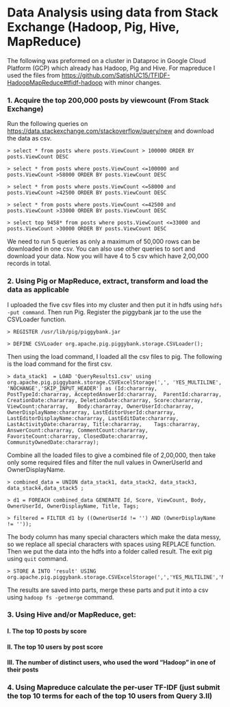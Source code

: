 # Data Analysis using data from Stack Exchange (Hadoop, Pig, Hive, MapReduce) 
The following was preformed on a cluster in Dataproc in Google Cloud Platform (GCP) which already has Hadoop, Pig and Hive. For mapreduce I used the files from https://github.com/SatishUC15/TFIDF-HadoopMapReduce#tfidf-hadoop with minor changes.

### 1. Acquire the top 200,000 posts by viewcount (From Stack Exchange)
Run the following queries on https://data.stackexchange.com/stackoverflow/query/new and download the data as csv.

```
> select * from posts where posts.ViewCount > 100000 ORDER BY posts.ViewCount DESC

> select * from posts where posts.ViewCount <=100000 and posts.ViewCount >58000 ORDER BY posts.ViewCount DESC

> select * from posts where posts.ViewCount <=58000 and posts.ViewCount >42500 ORDER BY posts.ViewCount DESC

> select * from posts where posts.ViewCount <=42500 and posts.ViewCount >33000 ORDER BY posts.ViewCount DESC

> select top 9458* from posts where posts.ViewCount <=33000 and posts.ViewCount >30000 ORDER BY posts.ViewCount DESC
```

We need to run 5 queries as only a maximum of 50,000 rows can be downloaded in one csv. You can also use other queries to sort and download your data. Now you will have 4 to 5 csv which have 2,00,000 records in total.

### 2. Using Pig or MapReduce, extract, transform and load the data as applicable
I uploaded the five csv files into my cluster and then put it in hdfs using `hdfs -put command`.
Then run Pig. 
Register the piggybank jar to the use the CSVLoader function.

```
> REGISTER /usr/lib/pig/piggybank.jar

> DEFINE CSVLoader org.apache.pig.piggybank.storage.CSVLoader();
```

Then using the load command, I loaded all the csv files to pig. The following is the load command for the first csv.

```
> data_stack1  = LOAD 'QueryResults1.csv' using org.apache.pig.piggybank.storage.CSVExcelStorage(',', 'YES_MULTILINE', 'NOCHANGE','SKIP_INPUT_HEADER') as (Id:chararray, PostTypeId:chararray, AcceptedAnswerId:chararray,	ParentId:chararray,	CreationDate:chararray,	DeletionDate:chararray,	Score:chararray, ViewCount:chararray,	Body:chararray,	OwnerUserId:chararray,	OwnerDisplayName:chararray,	LastEditorUserId:chararray, LastEditorDisplayName:chararray, LastEditDate:chararray,	LastActivityDate:chararray,	Title:chararray,	Tags:chararray,	AnswerCount:chararray, CommentCount:chararray,	FavoriteCount:chararray, ClosedDate:chararray, CommunityOwnedDate:chararray);
```

Combine all the loaded files to give a combined file of 2,00,000, then take only some required files and filter the null values in OwnerUserId and OwnerDisplayName.

```
> combined_data = UNION data_stack1, data_stack2, data_stack3, data_stack4,data_stack5 ;

> d1 = FOREACH combined_data GENERATE Id, Score, ViewCount, Body, OwnerUserId, OwnerDisplayName, Title, Tags;

> filtered = FILTER d1 by ((OwnerUserId != '') AND (OwnerDisplayName != ''));
```

The body column has many special characters which make the data messy, so we replace all special characters with spaces using REPLACE function. Then we put the data into the hdfs into a folder called result. The exit pig using `quit` command.

```
> STORE A INTO 'result' USING org.apache.pig.piggybank.storage.CSVExcelStorage(',','YES_MULTILINE','NOCHANGE');
```

The results are saved into parts, merge these parts and put it into a csv using `hadoop fs -getmerge` command. 

### 3. Using Hive and/or MapReduce, get:
#### I. The top 10 posts by score
#### II. The top 10 users by post score
#### III. The number of distinct users, who used the word “Hadoop” in one of their posts
### 4. Using Mapreduce calculate the per-user TF-IDF (just submit the top 10 terms for each of the top 10 users from Query 3.II)
